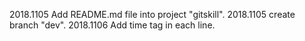 2018.1105 Add README.md file into project "gitskill".
2018.1105 create branch "dev".
2018.1106 Add time tag in each line.
